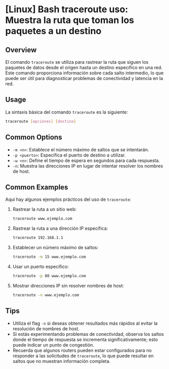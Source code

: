 # [Linux] Bash traceroute uso: Muestra la ruta que toman los paquetes a un destino

## Overview
El comando `traceroute` se utiliza para rastrear la ruta que siguen los paquetes de datos desde el origen hasta un destino específico en una red. Este comando proporciona información sobre cada salto intermedio, lo que puede ser útil para diagnosticar problemas de conectividad y latencia en la red.

## Usage
La sintaxis básica del comando `traceroute` es la siguiente:

```bash
traceroute [opciones] [destino]
```

## Common Options
- `-m <n>`: Establece el número máximo de saltos que se intentarán.
- `-p <puerto>`: Especifica el puerto de destino a utilizar.
- `-w <n>`: Define el tiempo de espera en segundos para cada respuesta.
- `-n`: Muestra las direcciones IP en lugar de intentar resolver los nombres de host.

## Common Examples
Aquí hay algunos ejemplos prácticos del uso de `traceroute`:

1. Rastrear la ruta a un sitio web:
   ```bash
   traceroute www.ejemplo.com
   ```

2. Rastrear la ruta a una dirección IP específica:
   ```bash
   traceroute 192.168.1.1
   ```

3. Establecer un número máximo de saltos:
   ```bash
   traceroute -m 15 www.ejemplo.com
   ```

4. Usar un puerto específico:
   ```bash
   traceroute -p 80 www.ejemplo.com
   ```

5. Mostrar direcciones IP sin resolver nombres de host:
   ```bash
   traceroute -n www.ejemplo.com
   ```

## Tips
- Utiliza el flag `-n` si deseas obtener resultados más rápidos al evitar la resolución de nombres de host.
- Si estás experimentando problemas de conectividad, observa los saltos donde el tiempo de respuesta se incrementa significativamente; esto puede indicar un punto de congestión.
- Recuerda que algunos routers pueden estar configurados para no responder a las solicitudes de `traceroute`, lo que puede resultar en saltos que no muestran información completa.